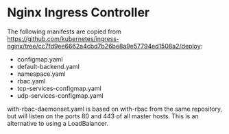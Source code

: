 # Nginx Ingress Controller

The following manifests are copied from https://github.com/kubernetes/ingress-nginx/tree/cc7fd9ee6662a4cbd7b26be8a9e57794ed1508a2/deploy:
- configmap.yaml
- default-backend.yaml
- namespace.yaml
- rbac.yaml
- tcp-services-configmap.yaml
- udp-services-configmap.yaml

with-rbac-daemonset.yaml is based on with-rbac from the same repository, but will listen on the ports 80 and 443 of all master hosts.
This is an alternative to using a LoadBalancer.
